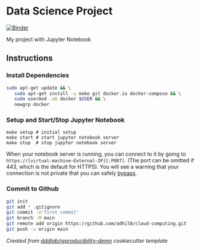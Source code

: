 # Data Science Project

[![Binder](https://mybinder.org/badge_logo.svg)](https://mybinder.org/v2/gh/adhil0/cloud-computing/main)

My project with Jupyter Notebook

## Instructions

### Install Dependencies

```bash
sudo apt-get update && \
   sudo apt-get install -y make git docker.io docker-compose && \
   sudo usermod -aG docker $USER && \
   newgrp docker
```

### Setup and Start/Stop Jupyter Notebook

```
make setup # initial setup
make start # start jupyter notebook server
make stop  # stop jupyter notebook server
```

When your notebook server is running, you can connect to it by going to `https://[virtual-machine-External-IP][:PORT]`. (The port can be omitted if 443, which is the default for HTTPS). You will see a warning that your connection is not private that you can safely [bypass](https://medium.com/idomongodb/chrome-bypassing-ssl-certificate-check-18b35d2a19fd).

### Commit to Github

```bash
git init
git add * .gitignore
git commit -m'first commit'
git branch -M main
git remote add origin https://github.com/adhil0/cloud-computing.git
git push -u origin main
```

_Created from [dddlab/reproducibility-demo](https://github.com/dddlab/reproducibility-demo) cookiecutter template_
